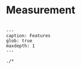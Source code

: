 # Measurement

```{include} /fragments/measurement-features.md
```

```{toctree}
---
caption: Features
glob: true
maxdepth: 1
---

./*

```
